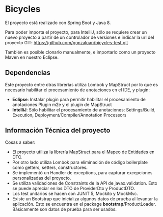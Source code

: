 # Bicycles

El proyecto está realizado con Spring Boot y Java 8. 

Para poder
importa el proyecto, para IntelliJ, sólo se requiere crear un nuevo proyecto
a partir de un controlador de versiones e indicar la url del proyecto GIT: https://github.com/gonzaloan/bicycles-test.git


También es posible clonarlo manualmente, e importarlo como un proyecto Maven
en nuestro Eclipse.



## Dependencias

Este proyecto entre otras librerías utiliza Lombok y MapStruct por lo que
es necesario habilitar el procesamiento de anotaciones en el IDE, y plugin:

- **Eclipse**: Instalar plugin para permitir habilitar el procesamiento de anotaciones Plugin m2e y el plugin de MapStruct
- **IntelliJ**: Sólo habilitar el procesamiento de anotaciones: Settings/Build, Execution, Deployment/Compiler/Annotation Processors


## Información Técnica del proyecto

Cosas a saber:
- El proyecto utiliza la librería MapStruct para el Mapeo de Entidades en DTO.
- Por otro lado utiliza Lombok para eliminación de código boilerplate como getters, setters, constructores.
- Se implementó un Handler de exceptions, para capturar excepciones personalizadas del proyecto. 
- Se utiliza validaciones de Constraints de la API de javax.validation. Esto se puede apreciar en los DTO de ProviderDto y ProductDTO.
- Los test unitarios se hacen con JUNIT 5, Mockito y MockMvc.
- Existe un Bootstrap que inicializa algunos datos de prueba al levantar la aplicación. Esto se encuentra en el package **bootstrap**/ProductLoader. Básicamente son datos de prueba para ser usados.

